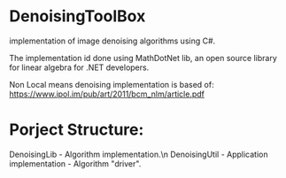 # DenoisingToolBox
implementation of image denoising algorithms using C#.

The implementation id done using MathDotNet lib, an open source library for linear algebra for .NET developers.

Non Local means denoising implementation is based of: 
https://www.ipol.im/pub/art/2011/bcm_nlm/article.pdf


# Porject Structure:

DenoisingLib  - Algorithm implementation.\n
DenoisingUtil - Application implementation - Algorithm "driver". 

